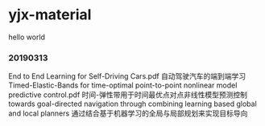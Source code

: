 # yjx-material
hello world

### 20190313
End to End Learning for Self-Driving Cars.pdf  自动驾驶汽车的端到端学习
Timed-Elastic-Bands for time-optimal point-to-point nonlinear model predictive control.pdf 时间-弹性带用于时间最优点对点非线性模型预测控制
towards goal-directed navigation through combining learning based global and local planners 通过结合基于机器学习的全局与局部规划来实现目标导向
